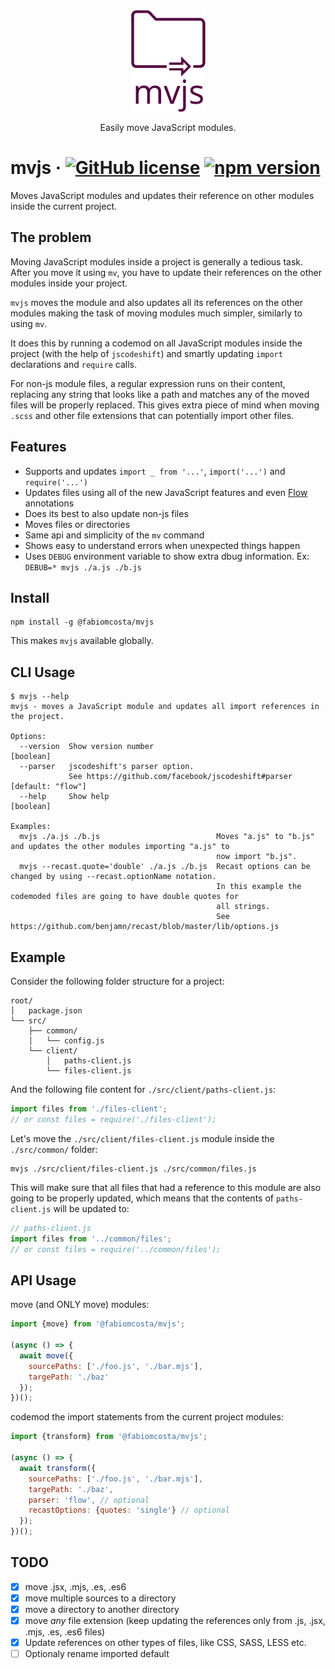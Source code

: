 <h3 align="center">
  <img align="center" src="assets/mvjs_logo.png" alt="mvjs logo" width="120" />
</h3>

<p align="center">
  Easily move JavaScript modules.
</p>

# mvjs &middot; [![GitHub license](https://img.shields.io/badge/license-MIT-blue.svg)](https://github.com/fabiomcosta/mvjs/blob/master/LICENSE) [![npm version](https://badge.fury.io/js/%40fabiomcosta%2Fmvjs.svg)](https://badge.fury.io/js/%40fabiomcosta%2Fmvjs)

Moves JavaScript modules and updates their reference on other modules inside the current project.

## The problem

Moving JavaScript modules inside a project is generally a tedious task.
After you move it using `mv`, you have to update their references on the
other modules inside your project.

`mvjs` moves the module and also updates all its references on the other modules
making the task of moving modules much simpler, similarly to using `mv`.

It does this by running a codemod on all JavaScript modules inside the project
(with the help of `jscodeshift`) and smartly updating `import` declarations and
`require` calls.

For non-js module files, a regular expression runs on their content, replacing
any string that looks like a path and matches any of the moved files will be
properly replaced. This gives extra piece of mind when moving `.scss` and other
file extensions that can potentially import other files.

## Features

* Supports and updates `import _ from '...'`, `import('...')` and `require('...')`
* Updates files using all of the new JavaScript features and even [Flow](https://flow.org/) annotations
* Does its best to also update non-js files
* Moves files or directories
* Same api and simplicity of the `mv` command
* Shows easy to understand errors when unexpected things happen
* Uses `DEBUG` environment variable to show extra dbug information. Ex: `DEBUB=* mvjs ./a.js ./b.js`

## Install

```
npm install -g @fabiomcosta/mvjs
```

This makes `mvjs` available globally.

## CLI Usage

```text
$ mvjs --help
mvjs - moves a JavaScript module and updates all import references in the project.

Options:
  --version  Show version number                                                                               [boolean]
  --parser   jscodeshift's parser option.
             See https://github.com/facebook/jscodeshift#parser                                        [default: "flow"]
  --help     Show help                                                                                         [boolean]

Examples:
  mvjs ./a.js ./b.js                          Moves "a.js" to "b.js" and updates the other modules importing "a.js" to
                                              now import "b.js".
  mvjs --recast.quote='double' ./a.js ./b.js  Recast options can be changed by using --recast.optionName notation.
                                              In this example the codemoded files are going to have double quotes for
                                              all strings.
                                              See https://github.com/benjamn/recast/blob/master/lib/options.js
```

## Example

Consider the following folder structure for a project:

```
root/
│   package.json
└── src/
    ├── common/
    │   └── config.js
    └── client/
        │   paths-client.js
        └── files-client.js
```

And the following file content for `./src/client/paths-client.js`:

```js
import files from './files-client';
// or const files = require('./files-client');
```

Let's move the `./src/client/files-client.js` module inside the `./src/common/` folder:

```
mvjs ./src/client/files-client.js ./src/common/files.js
```

This will make sure that all files that had a reference to this module are also
going to be properly updated, which means that the contents of `paths-client.js`
will be updated to:

```js
// paths-client.js
import files from '../common/files';
// or const files = require('../common/files');
```

## API Usage

move (and ONLY move) modules:

```js
import {move} from '@fabiomcosta/mvjs';

(async () => {
  await move({
    sourcePaths: ['./foo.js', './bar.mjs'],
    targePath: './baz'
  });
})();
```

codemod the import statements from the current project modules:

```js
import {transform} from '@fabiomcosta/mvjs';

(async () => {
  await transform({
    sourcePaths: ['./foo.js', './bar.mjs'],
    targePath: './baz',
    parser: 'flow', // optional
    recastOptions: {quotes: 'single'} // optional
  });
})();
```

## TODO

- [x] move .jsx, .mjs, .es, .es6
- [x] move multiple sources to a directory
- [x] move a directory to another directory
- [x] move *any* file extension (keep updating the references only from .js, .jsx, .mjs, .es, .es6 files)
- [x] Update references on other types of files, like CSS, SASS, LESS etc.
- [ ] Optionaly rename imported default

